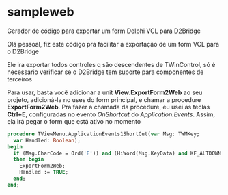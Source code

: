 # sampleweb
Gerador de código para exportar um form Delphi VCL para D2Bridge

Olá pessoal, fiz este código pra facilitar a exportação de um form VCL para o D2Bridge

Ele ira exportar todos controles q são descendentes de TWinControl, só é necessario verificar se o D2Bridge tem suporte para componentes de terceiros

Para usar, basta você adicionar a unit **View.ExportForm2Web** ao seu projeto, adicioná-la no uses do form principal, e chamar a procedure **ExportForm2Web**. 
Pra fazer a chamada da procedure, eu usei as teclas **Ctrl+E**, configuradas no evento *OnShortcut* do *Application.Events*.
Assim, ela irá pegar o form que está ativo no momento

```Pascal
procedure TViewMenu.ApplicationEvents1ShortCut(var Msg: TWMKey;
  var Handled: Boolean);
begin
  if (Msg.CharCode = Ord('E')) and (HiWord(Msg.KeyData) and KF_ALTDOWN <> 0)
  then begin
    ExportForm2Web;
    Handled := TRUE;
  end;
end;
```
